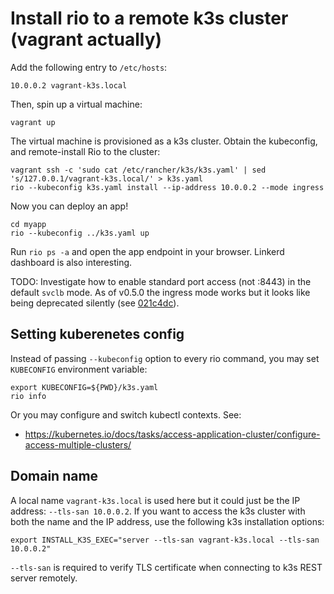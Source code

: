 # Install rio to a remote k3s cluster (vagrant actually)

Add the following entry to `/etc/hosts`:

```
10.0.0.2 vagrant-k3s.local
```

Then, spin up a virtual machine:

```
vagrant up
```

The virtual machine is provisioned as a k3s cluster. Obtain the kubeconfig, and
remote-install Rio to the cluster:

```
vagrant ssh -c 'sudo cat /etc/rancher/k3s/k3s.yaml' | sed 's/127.0.0.1/vagrant-k3s.local/' > k3s.yaml
rio --kubeconfig k3s.yaml install --ip-address 10.0.0.2 --mode ingress
```

Now you can deploy an app!

```
cd myapp
rio --kubeconfig ../k3s.yaml up
```

Run `rio ps -a` and open the app endpoint in your browser. Linkerd dashboard is
also interesting.

TODO: Investigate how to enable standard port access (not :8443) in the default
`svclb` mode. As of v0.5.0 the ingress mode works but it looks like being
deprecated silently (see [021c4dc](https://github.com/rancher/rio/commit/021c4dc41c4f6c2d46d004b711985a9b4661f21d)).

## Setting kuberenetes config

Instead of passing `--kubeconfig` option to every rio command, you may set
`KUBECONFIG` environment variable:

```
export KUBECONFIG=${PWD}/k3s.yaml
rio info
```

Or you may configure and switch kubectl contexts. See:

- https://kubernetes.io/docs/tasks/access-application-cluster/configure-access-multiple-clusters/

## Domain name

A local name `vagrant-k3s.local` is used here but it could just be the IP
address: `--tls-san 10.0.0.2`. If you want to access the k3s cluster with both
the name and the IP address, use the following k3s installation options:

```
export INSTALL_K3S_EXEC="server --tls-san vagrant-k3s.local --tls-san 10.0.0.2"
```

`--tls-san` is required to verify TLS certificate when connecting to k3s REST
server remotely.
